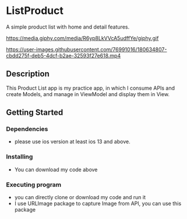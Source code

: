 # ListProduct

A simple product list with home and detail features.

https://media.giphy.com/media/R6yp8LkVVcA5udffYe/giphy.gif

https://user-images.githubusercontent.com/76991016/180634807-cbdd275f-deb5-4dcf-b2ae-32593f27e618.mp4



## Description

This Product List app is my practice app, in which I consume APIs and create Models, and manage in ViewModel and display them in View.

## Getting Started

### Dependencies

* please use ios version at least ios 13 and above.


### Installing

* You can download my code above

### Executing program

* you can directly clone or download my code and run it
* I use URLImage package to capture Image from API, you can use this package
```


